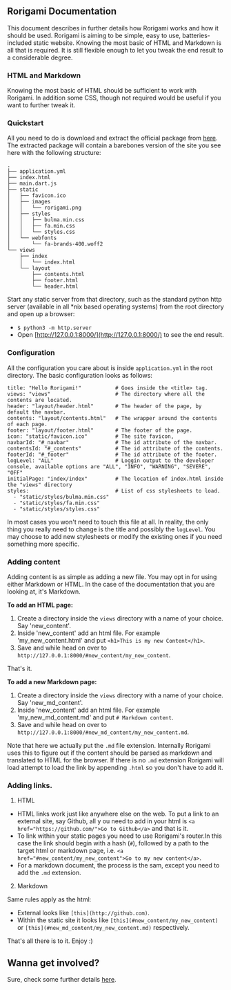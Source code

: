 ## Rorigami Documentation

This document describes in further details how Rorigami works and how it should be used. Rorigami 
is aiming to be simple, easy to use, batteries-included static website. Knowing the most basic of
HTML and Markdown is all that is required. It is still flexible enough to let you tweak the end
result to a considerable degree.

### HTML and Markdown

Knowing the most basic of HTML should be sufficient to work with Rorigami. In addition some CSS,
though not required would be useful if you want to further tweak it.

### Quickstart

All you need to do is download and extract the official package from [here](https://github.com/rorigami/rorigami).
The extracted package will contain a barebones version of the site you see here with the following structure:

```
.
├── application.yml
├── index.html
├── main.dart.js
├── static
│   ├── favicon.ico
│   ├── images
│   │   └── rorigami.png
│   ├── styles
│   │   ├── bulma.min.css
│   │   ├── fa.min.css
│   │   └── styles.css
│   └── webfonts
│       └── fa-brands-400.woff2
└── views
    ├── index
    │   └── index.html
    └── layout
        ├── contents.html
        ├── footer.html
        └── header.html
```

Start any static server from that directory, such as the standard python http server (available in all *nix based
operating systems) from the root directory and open up a browser:
 
* `$ python3 -m http.server` 
* Open [http://127.0.0.1:8000/](http://127.0.0.1:8000/) to see the end result.

### Configuration

All the configuration you care about is inside `application.yml` in the root directory. The basic configuration looks
as follows:

```
title: "Hello Rorigami!"           # Goes inside the <title> tag.
views: "views"                     # The directory where all the contents are located.
header: "layout/header.html"       # The header of the page, by default the navbar.
contents: "layout/contents.html"   # The wrapper around the contents of each page.
footer: "layout/footer.html"       # The footer of the page.
icon: "static/favicon.ico"         # The site favicon,
navbarId: "#_navbar"               # The id attribute of the navbar.
contentsId: "#_contents"           # The id attribute of the contents.
footerId: "#_footer"               # The id attribute of the footer.
logLevel: "ALL"                    # Loggin output to the developer console, available options are "ALL", "INFO", "WARNING", "SEVERE", "OFF"
initialPage: "index/index"         # The location of index.html inside the "views" directory
styles:                            # List of css stylesheets to load.
  - "static/styles/bulma.min.css"
  - "static/styles/fa.min.css"
  - "static/styles/styles.css"
```

In most cases you won't need to touch this file at all. In reality, the only thing you really need to change is
the title and possibly the `logLevel`. You may choose to add new stylesheets or modify the existing ones if you
need something more specific.

### Adding content

Adding content is as simple as adding a new file. You may opt in for using either Markdown or HTML. In the case of
the documentation that you are looking at, it's Markdown.

**To add an HTML page:**

1. Create a directory inside the `views` directory with a name of your choice. Say 'new_content'.
2. Inside 'new_content' add an html file. For example 'my_new_content.html' and put `<h1>This is my new Content</h1>`.
3. Save and while head on over to `http://127.0.0.1:8000/#new_content/my_new_content`.

That's it.

**To add a new Markdown page:**

1. Create a directory inside the `views` directory with a name of your choice. Say 'new_md_content'.
2. Inside 'new_content' add an html file. For example 'my_new_md_content.md' and put `# Markdown content`.
3. Save and while head on over to `http://127.0.0.1:8000/#new_md_content/my_new_content.md`.

Note that here we actually put the `.md` file extension. Internally Rorigami uses this to figure out if the content
should be parsed as markdown and translated to HTML for the browser. If there is no `.md` extension Rorigami will
load attempt to load the link by appending `.html` so you don't have to add it.

### Adding links.

1. HTML

* HTML links work just like anywhere else on the web. To put a link to an external site, say Github, all y
ou need to add in your html is `<a href="https://github.com/">Go to Github</a>` and that is it.
* To link within your static pages you need to use Rorigami's router.In this case the link should begin 
with a hash (`#`), followed by a path to the target html or markdown page, i.e.
`<a href="#new_content/my_new_content">Go to my new content</a>`.
* For a markdown document, the process is the sam, except you need to add the `.md` extension.

2. Markdown

Same rules apply as the html:

* External looks like `[this](http://github.com)`.
* Within the static site it looks like `[this](#new_content/my_new_content)` or `[this](#new_md_content/my_new_content.md)`
respectively.

That's all there is to it. Enjoy :)

## Wanna get involved?

Sure, check some further details [here](#documentation/development.md).
